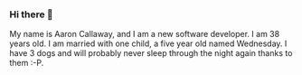 ### Hi there 👋

My name is Aaron Callaway, and I am a new software developer.
I am 38 years old.
I am married with one child, a five year old named Wednesday.
I have 3 dogs and will probably never sleep through the night again thanks to them :-P.
